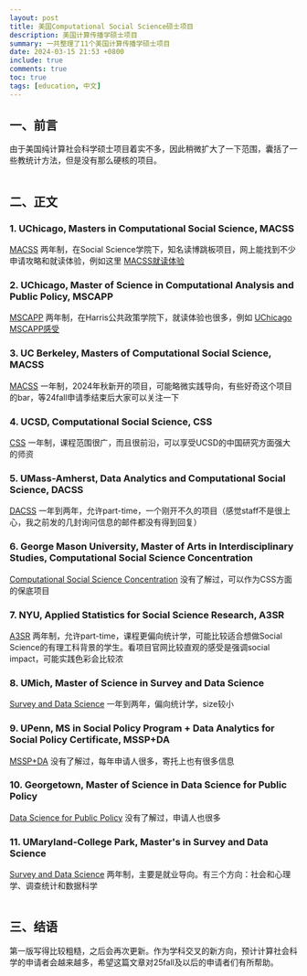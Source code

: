 ```yaml
---
layout: post
title: 美国Computational Social Science硕士项目
description: 美国计算传播学硕士项目
summary: 一共整理了11个美国计算传播学硕士项目
date: 2024-03-15 21:53 +0800
include: true
comments: true
toc: true
tags: [education, 中文]
---  
```

## 一、前言
由于美国纯计算社会科学硕士项目着实不多，因此稍微扩大了一下范围，囊括了一些教统计方法，但是没有那么硬核的项目。  
<br>

## 二、正文

### 1. UChicago, Masters in Computational Social Science, MACSS
[MACSS](https://macss.uchicago.edu/)
两年制，在Social Science学院下，知名读博跳板项目，网上能找到不少申请攻略和就读体验，例如这里 [MACSS就读体验](https://www.1point3acres.com/bbs/thread-963185-1-1.html)

### 2. UChicago, Master of Science in Computational Analysis and Public Policy, MSCAPP
[MSCAPP](https://capp.uchicago.edu/)
两年制，在Harris公共政策学院下，就读体验也很多，例如 [UChicago MSCAPP感受](https://www.1point3acres.com/bbs/thread-559680-1-1.html)

### 3. UC Berkeley, Masters of Computational Social Science, MACSS
[MACSS](https://macss.berkeley.edu/)
一年制，2024年秋新开的项目，可能略微实践导向，有些好奇这个项目的bar，等24fall申请季结束后大家可以关注一下

### 4. UCSD, Computational Social Science, CSS
[CSS](https://css.ucsd.edu/)
一年制，课程范围很广，而且很前沿，可以享受UCSD的中国研究方面强大的师资

### 5. UMass-Amherst, Data Analytics and Computational Social Science, DACSS
[DACSS](https://www.umass.edu/social-sciences/academics/dacss/dacss-admissions)
一年到两年，允许part-time，一个刚开不久的项目（感觉staff不是很上心，我之前发的几封询问信息的邮件都没有得到回复） 

### 6. George Mason University, Master of Arts in Interdisciplinary Studies, Computational Social Science Concentration
[Computational Social Science Concentration](https://mais.gmu.edu/programs/la-mais-isin-css)
没有了解过，可以作为CSS方面的保底项目

### 7. NYU, Applied Statistics for Social Science Research, A3SR
[A3SR](https://steinhardt.nyu.edu/degree/ms-applied-statistics-social-science-research)
两年制，允许part-time，课程更偏向统计学，可能比较适合想做Social Science的有理工科背景的学生。看项目官网比较直观的感受是强调social impact，可能实践色彩会比较浓

### 8. UMich, Master of Science in Survey and Data Science
[Survey and Data Science](https://surveydatascience.isr.umich.edu/survey-and-data-science-masters-degree-program) 一年到两年，偏向统计学，size较小

### 9. UPenn, MS in Social Policy Program + Data Analytics for Social Policy Certificate, MSSP+DA
[MSSP+DA](https://sp2.upenn.edu/program/master-of-science-in-social-policy-data-analytics-for-social-policy-certificate/) 没有了解过，每年申请人很多，寄托上也有很多信息

### 10. Georgetown, Master of Science in Data Science for Public Policy
[Data Science for Public Policy](https://mccourt.georgetown.edu/master-of-science-in-data-science-for-public-policy/) 没有了解过，申请人也很多

### 11. UMaryland-College Park, Master's in Survey and Data Science
[Survey and Data Science](https://jpsm.umd.edu/admissions/masters-survey-and-data-science) 两年制，主要是就业导向。有三个方向：社会和心理学、调查统计和数据科学  
<br>

## 三、结语

第一版写得比较粗糙，之后会再次更新。作为学科交叉的新方向，预计计算社会科学的申请者会越来越多，希望这篇文章对25fall及以后的申请者们有所帮助。
